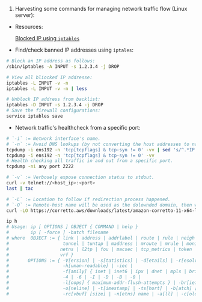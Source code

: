 1. Harvesting some commands for managing network traffic flow (Linux server):

- Resources:

  [Blocked IP using `iptables`][1]

  [1]: https://www.cyberciti.biz/faq/linux-howto-check-ip-blocked-against-iptables/

- Find/check banned IP addresses using `iptales`:

```bash
# Block an IP address as follows:
/sbin/iptables -A INPUT -s 1.2.3.4 -j DROP

# View all bliocked IP addresse:
iptables -L INPUT -v -n
iptables -L INPUT -v -n | less

# Unblock IP address from backlist:
iptables -D INPUT -s 1.2.3.4 -j DROP
# Save the firewall configurations:
service iptables save
```

- Network traffic's healthcheck from a specific port:

```bash
# `-i` := Network interface's name.
# `-n` := Avoid DNS lookups (by not converting the host addresses to names).
tcpdump -i ens192 -n 'tcp[tcpflags] & tcp-syn != 0' -vv | sed 's/^.*IP \([^ ]*) >.*$/\1/'
tcpdump -i ens192 -n 'tcp[tcpflags] & tcp-syn != 0' -vv
# Health checking all traffic in and out from a specific port.
tcpdump -ni any port 2222

# `-v` := Verbosely expose connection status to stdout.
curl -v telnet://<host_ip>:<port>
last | tac

# `-L` := Location to follow if redirection process happened.
# `-O` := Remote-host name will be used as the dolownded domain, then write output to a file named as remote file.
curl -LO https://corretto.aws/downloads/latest/amazon-corretto-11-x64-linux-jdk.tar.gz

ip h
# Usage: ip [ OPTIONS ] OBJECT { COMMAND | help }
#        ip [ -force ] -batch filename
# where  OBJECT := { link | address | addrlabel | route | rule | neigh | ntable |
#                    tunnel | tuntap | maddress | mroute | mrule | monitor | xfrm |
#                   netns | l2tp | fou | macsec | tcp_metrics | token | netconf | ila |
#                   vrf }
#       OPTIONS := { -V[ersion] | -s[tatistics] | -d[etails] | -r[esolve] |
#                    -h[uman-readable] | -iec |
#                    -f[amily] { inet | inet6 | ipx | dnet | mpls | bridge | link } |
#                    -4 | -6 | -I | -D | -B | -0 |
#                    -l[oops] { maximum-addr-flush-attempts } | -br[ief] |
#                    -o[neline] | -t[imestamp] | -ts[hort] | -b[atch] [filename] |
#                    -rc[vbuf] [size] | -n[etns] name | -a[ll] | -c[olor]}
```

